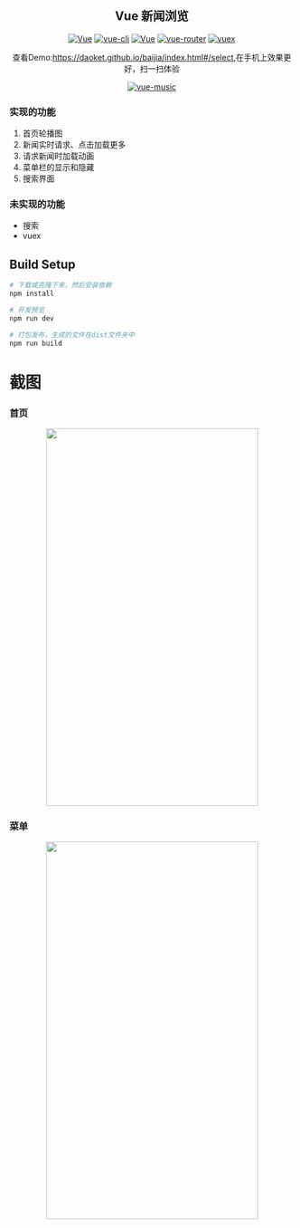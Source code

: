 <h2 align="center">Vue 新闻浏览</h2>
<p align="center">
  <a href="https://daoket.github.io/baijia/index.html#/select"><img src="https://img.shields.io/travis/rust-lang/rust.svg" alt="Vue"></a>
  <a href="https://github.com/vuejs/vue-cli"><img src="https://img.shields.io/badge/vue--cli-v2.4.0-blue.svg" alt="vue-cli"></a>
  <a href="https://github.com/vuejs/vue"><img src="https://img.shields.io/badge/vue-v2.2.2-blue.svg" alt="Vue"></a>
  <a href="https://github.com/vuejs/vue-router"><img src="https://img.shields.io/badge/vue--router-v2.2.0-blue.svg" alt="vue-router"></a>
  <a href="https://github.com/vuejs/vuex"><img src="https://img.shields.io/badge/vuex-v2.0.0-blue.svg" alt="vuex"></a>
</p>
<p align="center">查看Demo:<a href="https://daoket.github.io/baijia/index.html#/select">https://daoket.github.io/baijia/index.html#/select</a>,在手机上效果更好，扫一扫体验</p>
<p align="center"><a href="https://daoket.github.io/baijia/index.html#/select"><img src="https://daoket.github.io/img/qrcode/baijia.png" alt="vue-music"></a></p>


### 实现的功能
1. 首页轮播图
2. 新闻实时请求、点击加载更多
3. 请求新闻时加载动画
4. 菜单栏的显示和隐藏
5. 搜索界面

### 未实现的功能
* 搜索
* vuex

## Build Setup

``` bash
# 下载或克隆下来，然后安装依赖
npm install

# 开发预览
npm run dev

# 打包发布，生成的文件在dist文件夹中
npm run build
```

# 截图


### 首页
<center>
<img src="https://daoket.github.io/baijia/eg1.jpg" width='375' height='667'/>
</center>

### 菜单
<center>
<img src="https://daoket.github.io/baijia/eg2.jpg" width='375' height='667'/>
</center>
